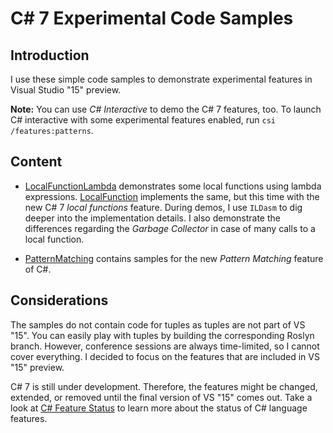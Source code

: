 # C# 7 Experimental Code Samples

## Introduction

I use these simple code samples to demonstrate experimental features in
Visual Studio "15" preview.

**Note:** You can use *C# Interactive* to demo the C# 7 features, too. To launch
C# interactive with some experimental features enabled, run `csi /features:patterns`.


## Content

* [LocalFunctionLambda](LocalFunctionLambda) demonstrates some local functions using
  lambda expressions. [LocalFunction](LocalFunction) implements the same, but this
  time with the new C# 7 *local functions* feature. During demos, I use `ILDasm`
  to dig deeper into the implementation details. I also demonstrate the differences
  regarding the *Garbage Collector* in case of many calls to a local function.

* [PatternMatching](PatternMatching) contains samples for the new *Pattern Matching*
  feature of C#.


## Considerations

The samples do not contain code for tuples as tuples are not part of VS "15". You can
easily play with tuples by building the corresponding Roslyn branch. However, conference
sessions are always time-limited, so I cannot cover everything. I decided to focus on
the features that are included in VS "15" preview.

C# 7 is still under development. Therefore, the features might be changed, extended,
or removed until the final version of VS "15" comes out. Take a look at
[C# Feature Status](https://github.com/dotnet/roslyn/blob/master/docs/Language%20Feature%20Status.md)
to learn more about the status of C# language features.
